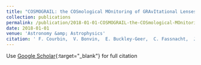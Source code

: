 ```yaml
---
title: "COSMOGRAIL: the COSmological MOnitoring of GRAvItational Lenses. XVI. Time delays for the quadruply imaged quasar DES J0408-5354 with high-cadence photometric monitoring"
collection: publications
permalink: /publication/2018-01-01-COSMOGRAIL-the-COSmological-MOnitoring-of-GRAvItational-Lenses-XVI-Time-delays-for-the-quadruply-imaged-quasar-DES-J0408-5354-with-high-cadence-photometric-monitoring
date: 2018-01-01
venue: 'Astronomy &amp; Astrophysics'
citation: ' F. Courbin,  V. Bonvin,  E. Buckley-Geer,  C. Fassnacht,  J. Frieman,  H. Lin,  P. Marshall,  S. Suyu,  T. Treu,  T. Anguita,  V. Motta,  G. Meylan,  E. Paic,  M. Tewes,  A. Agnello,  D. Chao,  M. Chijani,  D. Gilman,  K. Rojas,  P. Williams,  A. Hempel,  S. Kim,  R. Lachaume,  M. Rabus,  T. Abbott,  S. Allam,  J. Annis,  M. Banerji,  K. Bechtol,  A. Benoit-Lévy,  D. Brooks,  D. Burke,  A. Carnero Rosell,  M. Carrasco Kind,  J. Carretero,  C. D&apos;Andrea,  L. da Costa,  C. Davis,  D. DePoy,  S. Desai,  B. Flaugher,  P. Fosalba,  J. García-Bellido,  E. Gaztanaga,  D. Goldstein,  D. Gruen,  R. Gruendl,  J. Gschwend,  G. Gutierrez,  K. Honscheid,  D. James,  K. Kuehn,  S. Kuhlmann,  N. Kuropatkin,  O. Lahav,  M. Lima,  M. Maia,  M. March,  J. Marshall,  R. McMahon,  F. Menanteau,  R. Miquel,  B. Nord,  A. Plazas,  E. Sanchez,  V. Scarpine,  R. Schindler,  M. Schubnell,  I. Sevilla-Noarbe,  M. Smith,  M. Soares-Santos,  F. Sobreira,  E. Suchyta,  G. Tarle,  D. Tucker,  A. Walker,  W. Wester, &quot;COSMOGRAIL: the COSmological MOnitoring of GRAvItational Lenses. XVI. Time delays for the quadruply imaged quasar DES J0408-5354 with high-cadence photometric monitoring.&quot; Astronomy &amp;amp; Astrophysics, 2018.'
---
```

Use [Google Scholar](https://scholar.google.com/scholar?q=COSMOGRAIL:+the+COSmological+MOnitoring+of+GRAvItational+Lenses.+XVI.+Time+delays+for+the+quadruply+imaged+quasar+DES+J0408+5354+with+high+cadence+photometric+monitoring){:target="_blank"} for full citation
